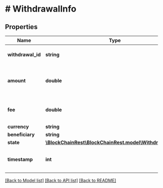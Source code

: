 # # WithdrawalInfo

## Properties

Name | Type | Description | Notes
------------ | ------------- | ------------- | -------------
**withdrawal_id** | **string** | Unique ID for this withdrawal | [optional] 
**amount** | **double** | The amount to withdraw in the currency specified | 
**fee** | **double** | The amount charged in fees for this withdrawal | [optional] 
**currency** | **string** |  | 
**beneficiary** | **string** |  | 
**state** | [**\BlockChainRest\BlockChainRest.model\WithdrawalStatus**](WithdrawalStatus.md) |  | [optional] 
**timestamp** | **int** | Time in ms since 01/01/1970 (epoch) | [optional] 

[[Back to Model list]](../../README.md#documentation-for-models) [[Back to API list]](../../README.md#documentation-for-api-endpoints) [[Back to README]](../../README.md)


